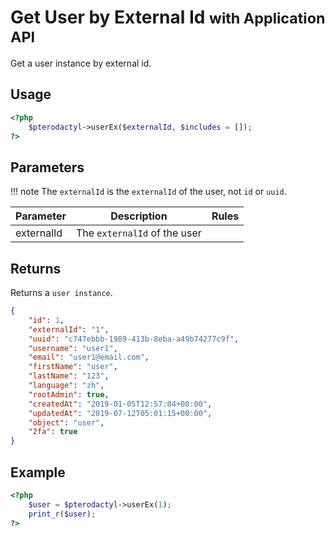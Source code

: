# Get User by External Id <small>with Application API</small>
Get a user instance by external id.

## Usage
``` php
<?php
	$pterodactyl->userEx($externalId, $includes = []);
?>
```

## Parameters

!!! note
    The `externalId` is the `externalId` of the user, not `id` or `uuid`.

| Parameter | Description | Rules |
| - | - | - |
| externalId | The `externalId` of the user | |

## Returns

Returns a `user instance`.

``` json
{
	"id": 1,
	"externalId": "1",
	"uuid": "c747ebbb-1989-413b-8eba-a49b74277c9f",
	"username": "user1",
	"email": "user1@email.com",
	"firstName": "user",
	"lastName": "123",
	"language": "zh",
	"rootAdmin": true,
	"createdAt": "2019-01-05T12:57:04+00:00",
	"updatedAt": "2019-07-12T05:01:15+00:00",
	"object": "user",
	"2fa": true
}
```

## Example

``` php
<?php
	$user = $pterodactyl->userEx(1);
	print_r($user);
?>
```